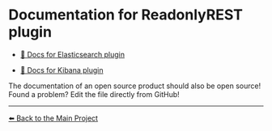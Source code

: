 # Documentation for ReadonlyREST plugin

* [📖 Docs for Elasticsearch plugin](elasticsearch.md)

* [📖 Docs for Kibana plugin](kibana.md)

The documentation of an open source product should also be open source! Found a problem? Edit the file directly from GitHub!

---

[⬅️ Back to the Main Project](github.com/sscarduzio/elasticsearch-readonlyrest-plugin)





